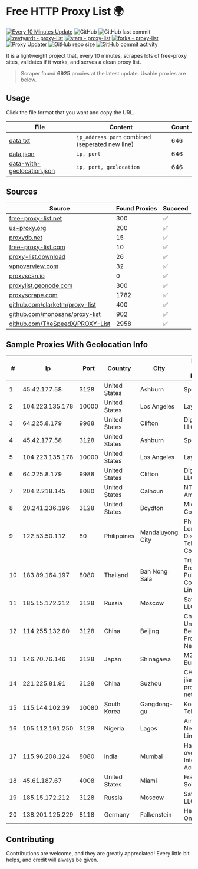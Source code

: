
# Free HTTP Proxy List 🌍

[![Every 10 Minutes Update](https://github.com/mertguvencli/http-proxy-list/actions/workflows/main.yml/badge.svg?branch=main)](https://github.com/mertguvencli/http-proxy-list/actions/workflows/main.yml)
![GitHub](https://img.shields.io/github/license/mertguvencli/http-proxy-list)
![GitHub last commit](https://img.shields.io/github/last-commit/mertguvencli/http-proxy-list)
[![zevtyardt - proxy-list](https://img.shields.io/static/v1?label=zevtyardt&message=proxy-list&color=blue&logo=github)](https://github.com/zevtyardt/proxy-list "Go to GitHub repo")
[![stars - proxy-list](https://img.shields.io/github/stars/zevtyardt/proxy-list?style=social)](https://github.com/zevtyardt/proxy-list)
[![forks - proxy-list](https://img.shields.io/github/forks/zevtyardt/proxy-list?style=social)](https://github.com/zevtyardt/proxy-list)
[![Proxy Updater](https://github.com/zevtyardt/proxy-list/workflows/Proxy%20Updater/badge.svg)](https://github.com/zevtyardt/proxy-list/actions?query=workflow:"Proxy+Updater")
![GitHub repo size](https://img.shields.io/github/repo-size/zevtyardt/proxy-list)
[![GitHub commit activity](https://img.shields.io/github/commit-activity/m/zevtyardt/proxy-list?logo=commits)](https://github.com/zevtyardt/proxy-list/commits/main)

It is a lightweight project that, every 10 minutes, scrapes lots of free-proxy sites, validates if it works, and serves a clean proxy list.

> Scraper found **6925** proxies at the latest update. Usable proxies are below.

## Usage

Click the file format that you want and copy the URL.

|File|Content|Count|
|----|-------|-----|
|[data.txt](https://raw.githubusercontent.com/mertguvencli/http-proxy-list/main/proxy-list/data.txt)|`ip_address:port` combined (seperated new line)|646|
|[data.json](https://raw.githubusercontent.com/mertguvencli/http-proxy-list/main/proxy-list/data.json)|`ip, port`|646|
|[data-with-geolocation.json](https://raw.githubusercontent.com/mertguvencli/http-proxy-list/main/proxy-list/data-with-geolocation.json)|`ip, port, geolocation`|646|

## Sources

|Source|Found Proxies|Succeed|
|------|-------------|-------|
|[free-proxy-list.net](https://free-proxy-list.net)|300|✅|
|[us-proxy.org](https://www.us-proxy.org)|200|✅|
|[proxydb.net](http://proxydb.net)|15|✅|
|[free-proxy-list.com](https://free-proxy-list.com/?page=&port=&type%5B%5D=http&type%5B%5D=https&up_time=0&search=Search)|10|✅|
|[proxy-list.download](https://www.proxy-list.download/HTTP)|26|✅|
|[vpnoverview.com](https://vpnoverview.com/privacy/anonymous-browsing/free-proxy-servers)|32|✅|
|[proxyscan.io](https://www.proxyscan.io)|0|✅|
|[proxylist.geonode.com](https://proxylist.geonode.com/api/proxy-list?limit=300&page=1&sort_by=lastChecked&sort_type=desc&protocols=http,https)|300|✅|
|[proxyscrape.com](https://api.proxyscrape.com/v2/?request=displayproxies&protocol=http&timeout=10000&country=all&ssl=all&anonymity=all)|1782|✅|
|[github.com/clarketm/proxy-list](https://raw.githubusercontent.com/clarketm/proxy-list/master/proxy-list-raw.txt)|400|✅|
|[github.com/monosans/proxy-list](https://raw.githubusercontent.com/monosans/proxy-list/main/proxies/http.txt)|902|✅|
|[github.com/TheSpeedX/PROXY-List](https://raw.githubusercontent.com/TheSpeedX/PROXY-List/master/http.txt)|2958|✅|


## Sample Proxies With Geolocation Info

|#|Ip|Port|Country|City|Internet Service Provider|
|-|--|----|-------|----|-------------------------|
|1|45.42.177.58|3128|United States|Ashburn|Sprint|
|2|104.223.135.178|10000|United States|Los Angeles|LayerHost|
|3|64.225.8.179|9988|United States|Clifton|DigitalOcean, LLC|
|4|45.42.177.58|3128|United States|Ashburn|Sprint|
|5|104.223.135.178|10000|United States|Los Angeles|LayerHost|
|6|64.225.8.179|9988|United States|Clifton|DigitalOcean, LLC|
|7|204.2.218.145|8080|United States|Calhoun|NTT America, Inc.|
|8|20.241.236.196|3128|United States|Boydton|Microsoft Corporation|
|9|122.53.50.112|80|Philippines|Mandaluyong City|Philippine Long Distance Telephone Co.|
|10|183.89.164.197|8080|Thailand|Ban Nong Sala|Triple T Broadband Public Company Limited|
|11|185.15.172.212|3128|Russia|Moscow|SafeData LLC|
|12|114.255.132.60|3128|China|Beijing|China Unicom Beijing Province Network|
|13|146.70.76.146|3128|Japan|Shinagawa|M247 Europe Infra|
|14|221.225.81.91|3128|China|Suzhou|CHINANET jiangsu province network|
|15|115.144.102.39|10080|South Korea|Gangdong-gu|Korea Telecom|
|16|105.112.191.250|3128|Nigeria|Lagos|Airtel Networks Limited|
|17|115.96.208.124|8080|India|Mumbai|Hathway IP over Cable Internet Access|
|18|45.61.187.67|4008|United States|Miami|FranTech Solutions|
|19|185.15.172.212|3128|Russia|Moscow|SafeData LLC|
|20|138.201.125.229|8118|Germany|Falkenstein|Hetzner Online GmbH|



## Contributing

Contributions are welcome, and they are greatly appreciated! Every
little bit helps, and credit will always be given.

